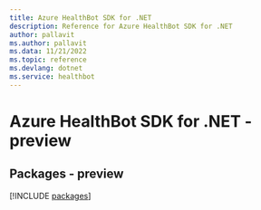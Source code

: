 ```yaml
---
title: Azure HealthBot SDK for .NET
description: Reference for Azure HealthBot SDK for .NET
author: pallavit
ms.author: pallavit
ms.data: 11/21/2022
ms.topic: reference
ms.devlang: dotnet
ms.service: healthbot
---
```

# Azure HealthBot SDK for .NET - preview
## Packages - preview
[!INCLUDE [packages](healthbot-index.md)]